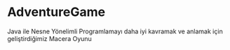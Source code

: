 # AdventureGame
Java ile Nesne Yönelimli Programlamayı daha iyi kavramak ve anlamak için geliştirdiğimiz Macera Oyunu

